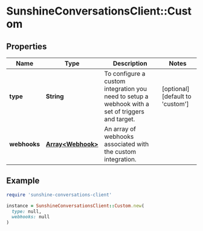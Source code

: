 # SunshineConversationsClient::Custom

## Properties

| Name | Type | Description | Notes |
| ---- | ---- | ----------- | ----- |
| **type** | **String** | To configure a custom integration you need to setup a webhook with a set of triggers and target.  | [optional][default to &#39;custom&#39;] |
| **webhooks** | [**Array&lt;Webhook&gt;**](Webhook.md) | An array of webhooks associated with the custom integration. |  |

## Example

```ruby
require 'sunshine-conversations-client'

instance = SunshineConversationsClient::Custom.new(
  type: null,
  webhooks: null
)
```

